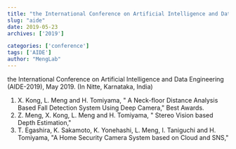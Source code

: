 ```yaml
---
title: "the International Conference on Artificial Intelligence and Data Engineering (AIDE-2019)"
slug: "aide"
date: 2019-05-23
archives: ['2019']

categories: ['conference']
tags: ['AIDE']
author: "MengLab"
---
```

the International Conference on Artificial Intelligence and Data Engineering (AIDE-2019), May 2019. (In Nitte, Karnataka, India)

1. X. Kong, L. Meng and H. Tomiyama, " A Neck-floor Distance Analysis Based Fall Detection System Using Deep Camera," Best Awards.
1. Z. Meng, X. Kong, L. Meng and H. Tomiyama, " Stereo Vision based Depth Estimation,"
1. T. Egashira, K. Sakamoto, K. Yonehashi, L. Meng, I. Taniguchi and H. Tomiyama, "A Home Security Camera System based on Cloud and SNS,"
